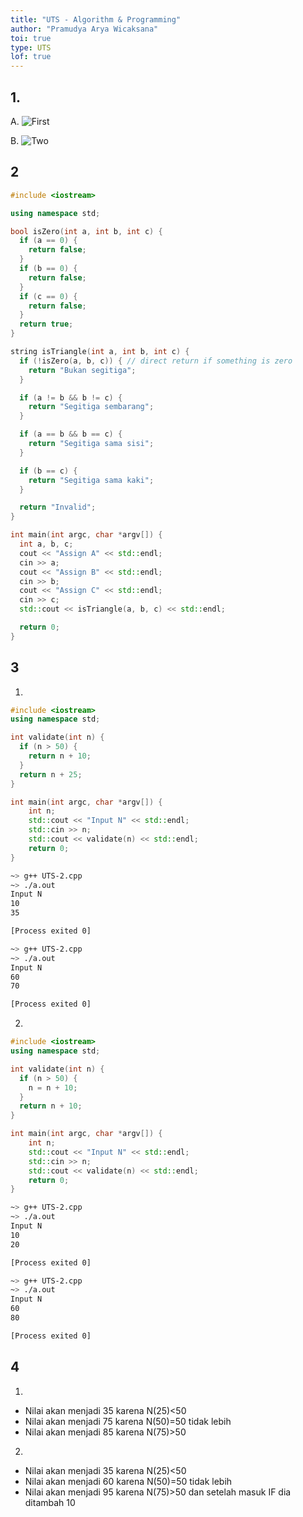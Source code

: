 ```yaml
---
title: "UTS - Algorithm & Programming"
author: "Pramudya Arya Wicaksana"
toi: true
type: UTS
lof: true
---
```


## 1. 

A. ![First](/home/aya/Downloads/UTS-1.png)   

B. ![Two](/home/aya/Downloads/UTS-2.png)  

## 2

```cpp
#include <iostream>

using namespace std;

bool isZero(int a, int b, int c) {
  if (a == 0) {
    return false;
  }
  if (b == 0) {
    return false;
  }
  if (c == 0) {
    return false;
  }
  return true;
}

string isTriangle(int a, int b, int c) {
  if (!isZero(a, b, c)) { // direct return if something is zero
    return "Bukan segitiga";
  }

  if (a != b && b != c) {
    return "Segitiga sembarang";
  }

  if (a == b && b == c) {
    return "Segitiga sama sisi";
  }

  if (b == c) {
    return "Segitiga sama kaki";
  }

  return "Invalid";
}

int main(int argc, char *argv[]) {
  int a, b, c;
  cout << "Assign A" << std::endl;
  cin >> a;
  cout << "Assign B" << std::endl;
  cin >> b;
  cout << "Assign C" << std::endl;
  cin >> c;
  std::cout << isTriangle(a, b, c) << std::endl;

  return 0;
}
```

## 3 

1. 
```cpp
#include <iostream>
using namespace std;

int validate(int n) {
  if (n > 50) {
    return n + 10;
  }
  return n + 25;
}

int main(int argc, char *argv[]) { 
    int n;
    std::cout << "Input N" << std::endl;
    std::cin >> n;
    std::cout << validate(n) << std::endl;
    return 0; 
}
```
```bash
~> g++ UTS-2.cpp
~> ./a.out
Input N
10
35

[Process exited 0]

~> g++ UTS-2.cpp
~> ./a.out
Input N
60
70

[Process exited 0]

```

2. 
```cpp
#include <iostream>
using namespace std;

int validate(int n) {
  if (n > 50) {
    n = n + 10;
  }
  return n + 10;
}

int main(int argc, char *argv[]) { 
    int n;
    std::cout << "Input N" << std::endl;
    std::cin >> n;
    std::cout << validate(n) << std::endl;
    return 0; 
}
```
```bash
~> g++ UTS-2.cpp
~> ./a.out
Input N
10
20

[Process exited 0]

~> g++ UTS-2.cpp
~> ./a.out
Input N
60
80

[Process exited 0]

```

## 4

1.
  - Nilai akan menjadi 35 karena N(25)<50
  - Nilai akan menjadi 75 karena N(50)=50 tidak lebih
  - Nilai akan menjadi 85 karena N(75)>50

2.
  - Nilai akan menjadi 35 karena N(25)<50
  - Nilai akan menjadi 60 karena N(50)=50 tidak lebih
  - Nilai akan menjadi 95 karena N(75)>50 dan setelah masuk IF dia ditambah 10
